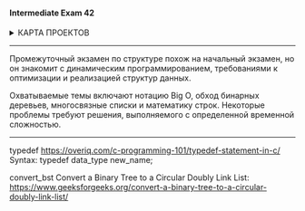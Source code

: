 #### Intermediate Exam 42 ####


<details>
<summary> КАРТА ПРОЕКТОВ </summary>

![map Holy_Graph](../Holy_Graph.png)

</details>

---------------------------------------

Промежуточный экзамен по структуре похож на начальный экзамен, но он знакомит с динамическим программированием, требованиями к оптимизации и реализацией структур данных.

Охватываемые темы включают нотацию Big O, обход бинарных деревьев, многосвязные списки и математику строк. Некоторые проблемы требуют решения, выполняемого с определенной временной сложностью.

---------------------------------------
typedef 
https://overiq.com/c-programming-101/typedef-statement-in-c/ 
Syntax: typedef data_type new_name;

convert_bst
Convert a Binary Tree to a Circular Doubly Link List: 
https://www.geeksforgeeks.org/convert-a-binary-tree-to-a-circular-doubly-link-list/
